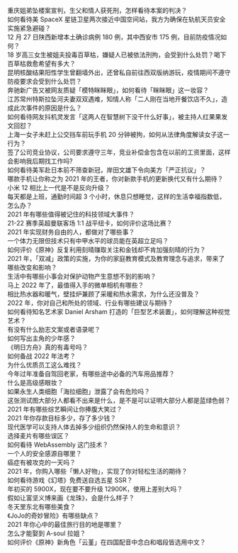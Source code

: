 重庆姐弟坠楼案宣判，生父和情人获死刑，怎样看待本案的判决？  
如何看待美 SpaceX 星链卫星两次接近中国空间站，我方为确保在轨航天员安全实施紧急避碰？  
12 月 27 日陕西新增本土确诊病例 180 例，其中西安市 175 例，目前防疫情况如何？  
18 岁高三女生被姐夫投毒百草枯，嫌疑人已被依法刑拘，会受到什么处罚？喝下百草枯救愈希望有多大？  
昆明核酸结果阳性学生曾翻墙外出，还曾私自前往西双版纳游玩，疫情期间不遵守防疫要求会受到什么处罚？  
奔驰新广告又被网友质疑「模特眯眯眼」，如何看待「眯眯眼」这一妆容？  
江苏常州特斯拉坠河夫妻双双遇难，知情人称「二人刚在当地开餐饮店不久」，造成此次事件的原因是什么？  
如何看待网友抖机灵发言「这两人在智慧树下没干什么好事」，被主持人红果果发文回怼？  
上海一女子未赶上公交挡车前玩手机 20 分钟被拘，如何从法律角度解读女子这一行为？  
签了公司竞业协议，公司要求遵守三年，竞业补偿金包含在以前的工资里面，这样会影响我后期找工作吗?  
如何看待美军赴日本前不筛查新冠，岸田文雄下令向美方「严正抗议」？  
哪款手机让你称之为 2021 年的王者，你对新款手机的更新换代又有什么期待？  
小米 12 相比上一代是不是反向升级？  
每天都是上班，通勤时间超 3 个小时，休息只想睡觉，这样的生活幸福指数低，怎么办？  
2021 年有哪些值得被记住的科技领域大事件？  
21-22 赛季英超曼联客场 1:1 战平纽卡，如何评价这场比赛？  
2021 年实现财务自由的人，都做对了哪些事？  
一个体力无限但技术只有中甲水平的球员能在英超立足吗？  
如何评价《原神》反复利用刻晴赚取关注和金钱却不肯加强刻晴的行为？  
2021 年，「双减」政策的实施，为你的家庭教育模式及教育理念与追求，带来了哪些改变和影响？  
生活中有哪些小事会对保护动物产生意想不到的影响？  
马上 2022 年了，最值得入手的微单相机有哪些？  
相比热水器和暖气，壁挂炉兼顾了采暖和热水需求，为什么还没普及？  
2022 年，你对自己和所处的领域、行业有哪些建议与期待？  
如何看待知名艺术家 Daniel Arsham 打造的「巨型艺术装置」，如何理解这种视觉艺术？  
有没有什么励志文案或者语录呢？  
如何写出主角的少年感？  
《明日方舟》真的有毒号吗？  
如何备战 2022 年法考？  
为什么优质员工这么难找？  
今年过年准备自驾回老家，有哪些途中必备的汽车用品推荐？  
什么是高级感眼妆？  
如果永生人类细胞「海拉细胞」泄露了会有危险吗？  
这张测试图大部分人都看不出来是什么，是不是可以证明大部分人都是蓝绿色弱？  
2021 年有哪些综艺瞬间让你捧腹大笑过？  
2021 年你存款目标多少，存了多少钱？  
现代医学可以支持人体去掉多少组织仍然保持人的生命和意识？  
选择麦片有哪些误区？  
如何看待 WebAssembly 这门技术？  
一个人的安全感源自哪里？  
癌症有被攻克的一天吗？  
2021 年，你购入哪些「懒人好物」，实现了你对轻松生活的期待？  
如何看待游戏《幻塔》免费送自选五星 SSR？  
年初买的 5900X，现在要不要升级 12900K，使用上差别大吗？  
假如让富坚义博来画《龙珠》，会是什么样子？  
冬天里东北有哪些美食？  
《JoJo的奇妙冒险》有哪些缺点？  
2021 年你心中的最佳旅行目的地是哪里？  
怎么才能娶到 A-soul 拉姐？  
如何评价《原神》新角色「云堇」在四国配音中念白和唱段皆选用中文？  
